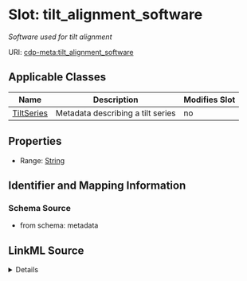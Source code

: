 

# Slot: tilt_alignment_software


_Software used for tilt alignment_



URI: [cdp-meta:tilt_alignment_software](metadatatilt_alignment_software)



<!-- no inheritance hierarchy -->





## Applicable Classes

| Name | Description | Modifies Slot |
| --- | --- | --- |
| [TiltSeries](TiltSeries.md) | Metadata describing a tilt series |  no  |







## Properties

* Range: [String](String.md)





## Identifier and Mapping Information







### Schema Source


* from schema: metadata




## LinkML Source

<details>
```yaml
name: tilt_alignment_software
description: Software used for tilt alignment
from_schema: metadata
exact_mappings:
- cdp-common:tiltseries_tilt_alignment_software
rank: 1000
alias: tilt_alignment_software
owner: TiltSeries
domain_of:
- TiltSeries
range: string
inlined: true
inlined_as_list: true

```
</details>
